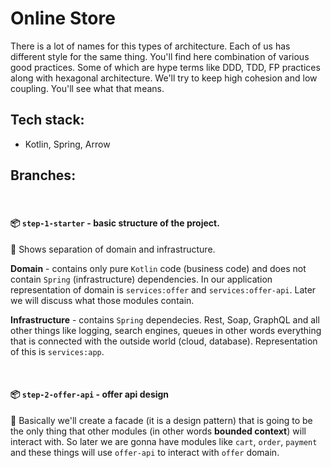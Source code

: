 # Online Store 

There is a lot of names for this types of architecture. Each of us has different style for the same thing. You'll find here  combination of various good practices. Some of which are hype terms like DDD, TDD, FP practices along with hexagonal architecture. We'll try to keep high cohesion and low coupling. You'll see what that means. 

## Tech stack: 
- Kotlin, Spring, Arrow

## Branches:

<br>

#### 📦 `step-1-starter` - basic structure of the project. 

📜 Shows separation of domain and infrastructure. 

**Domain** - contains only pure `Kotlin` code (business code) and does not contain `Spring` (infrastructure) dependencies. In our application representation of domain is `services:offer` and `services:offer-api`. Later we will discuss what those modules contain.

**Infrastructure** - contains `Spring` dependecies. Rest, Soap, GraphQL and all other things like logging, search engines, queues in other words everything that is connected with the outside world (cloud, database). Representation of this is `services:app`.

<br>

#### 📦 `step-2-offer-api` - offer api design

📜 Basically we'll create a facade (it is a design pattern) that is going to be the only thing that other modules (in other words **bounded context**) will interact with. So later we are gonna have modules like `cart`, `order`, `payment` and these things will use `offer-api` to interact with `offer` domain.
